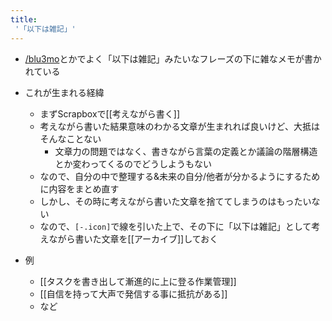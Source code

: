 ```yaml
---
title:
 '「以下は雑記」'
---
```


- [/blu3mo](https://scrapbox.io/blu3mo)とかでよく「以下は雑記」みたいなフレーズの下に雑なメモが書かれている
- これが生まれる経緯
    - まずScrapboxで[[考えながら書く]]
    - 考えながら書いた結果意味のわかる文章が生まれれば良いけど、大抵はそんなことない
        - 文章力の問題ではなく、書きながら言葉の定義とか議論の階層構造とか変わってくるのでどうしようもない
    - なので、自分の中で整理する&未来の自分/他者が分かるようにするために内容をまとめ直す
    - しかし、その時に考えながら書いた文章を捨ててしまうのはもったいない
    - なので、`[-.icon]`で線を引いた上で、その下に「以下は雑記」として考えながら書いた文章を[[アーカイブ]]しておく

- 例
    - [[タスクを書き出して漸進的に上に登る作業管理]]
    - [[自信を持って大声で発信する事に抵抗がある]]
    - など
